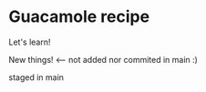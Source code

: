 # Guacamole recipe

Let's learn!

New things! <-- not added nor commited in main :)

staged in main
